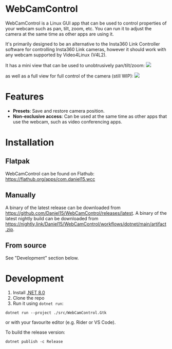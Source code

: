 # WebCamControl

WebCamControl is a Linux GUI app that can be used to control properties of your webcam such as pan, tilt, zoom, etc. You can run it to adjust the camera at the same time as other apps are using it.

It's primarily designed to be an alternative to the Insta360 Link Controller software for controlling Insta360 Link cameras, however it should work with any webcam supported by Video4Linux (V4L2).

It has a mini view that can be used to unobtrusively pan/tilt/zoom:
![](https://d.sb/projects/wcc/screenshot1.png)

as well as a full view for full control of the camera (still WIP):
![](https://d.sb/projects/wcc/screenshot2.png)

# Features
 - **Presets**: Save and restore camera position.
 - **Non-exclusive access**: Can be used at the same time as other apps that use the webcam, such as video conferencing apps.

# Installation

## Flatpak
WebCamControl can be found on Flathub: https://flathub.org/apps/com.daniel15.wcc

## Manually
A binary of the latest release can be downloaded from https://github.com/Daniel15/WebCamControl/releases/latest. A binary of the latest nightly build can be downloaded from https://nightly.link/Daniel15/WebCamControl/workflows/dotnet/main/artifact.zip.

## From source
See "Development" section below.

# Development

1. Install [.NET 8.0](https://learn.microsoft.com/en-us/dotnet/core/install/linux)
2. Clone the repo
3. Run it using `dotnet run`:
```shell
dotnet run --project ./src/WebCamControl.Gtk
```
or with your favourite editor (e.g. Rider or VS Code).

To build the release version:
```shell
dotnet publish -c Release
```
